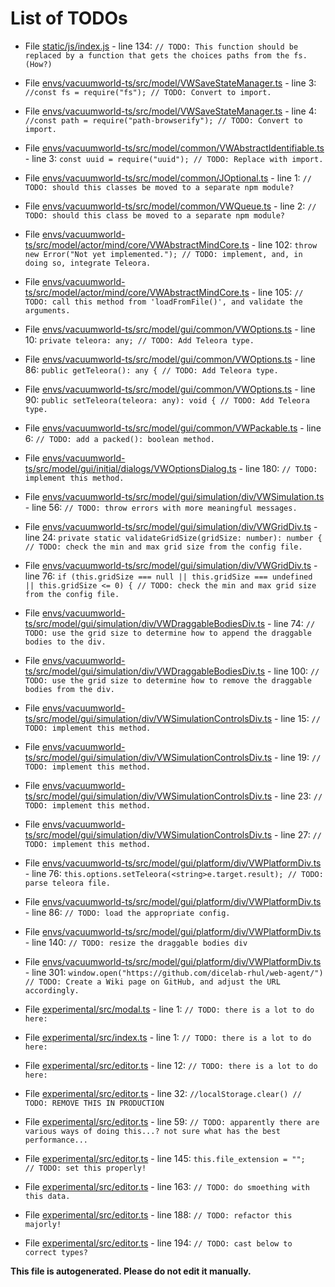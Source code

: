 # List of TODOs

* File [static/js/index.js](static/js/index.js) - line 134: `// TODO: This function should be replaced by a function that gets the choices paths from the fs. (How?)`

* File [envs/vacuumworld-ts/src/model/VWSaveStateManager.ts](envs/vacuumworld-ts/src/model/VWSaveStateManager.ts) - line 3: `//const fs = require("fs"); // TODO: Convert to import.`

* File [envs/vacuumworld-ts/src/model/VWSaveStateManager.ts](envs/vacuumworld-ts/src/model/VWSaveStateManager.ts) - line 4: `//const path = require("path-browserify"); // TODO: Convert to import.`

* File [envs/vacuumworld-ts/src/model/common/VWAbstractIdentifiable.ts](envs/vacuumworld-ts/src/model/common/VWAbstractIdentifiable.ts) - line 3: `const uuid = require("uuid"); // TODO: Replace with import.`

* File [envs/vacuumworld-ts/src/model/common/JOptional.ts](envs/vacuumworld-ts/src/model/common/JOptional.ts) - line 1: `// TODO: should this classes be moved to a separate npm module?`

* File [envs/vacuumworld-ts/src/model/common/VWQueue.ts](envs/vacuumworld-ts/src/model/common/VWQueue.ts) - line 2: `// TODO: should this class be moved to a separate npm module?`

* File [envs/vacuumworld-ts/src/model/actor/mind/core/VWAbstractMindCore.ts](envs/vacuumworld-ts/src/model/actor/mind/core/VWAbstractMindCore.ts) - line 102: `throw new Error("Not yet implemented."); // TODO: implement, and, in doing so, integrate Teleora.`

* File [envs/vacuumworld-ts/src/model/actor/mind/core/VWAbstractMindCore.ts](envs/vacuumworld-ts/src/model/actor/mind/core/VWAbstractMindCore.ts) - line 105: `// TODO: call this method from 'loadFromFile()', and validate the arguments.`

* File [envs/vacuumworld-ts/src/model/gui/common/VWOptions.ts](envs/vacuumworld-ts/src/model/gui/common/VWOptions.ts) - line 10: `private teleora: any; // TODO: Add Teleora type.`

* File [envs/vacuumworld-ts/src/model/gui/common/VWOptions.ts](envs/vacuumworld-ts/src/model/gui/common/VWOptions.ts) - line 86: `public getTeleora(): any { // TODO: Add Teleora type.`

* File [envs/vacuumworld-ts/src/model/gui/common/VWOptions.ts](envs/vacuumworld-ts/src/model/gui/common/VWOptions.ts) - line 90: `public setTeleora(teleora: any): void { // TODO: Add Teleora type.`

* File [envs/vacuumworld-ts/src/model/gui/common/VWPackable.ts](envs/vacuumworld-ts/src/model/gui/common/VWPackable.ts) - line 6: `// TODO: add a packed(): boolean method.`

* File [envs/vacuumworld-ts/src/model/gui/initial/dialogs/VWOptionsDialog.ts](envs/vacuumworld-ts/src/model/gui/initial/dialogs/VWOptionsDialog.ts) - line 180: `// TODO: implement this method.`

* File [envs/vacuumworld-ts/src/model/gui/simulation/div/VWSimulation.ts](envs/vacuumworld-ts/src/model/gui/simulation/div/VWSimulation.ts) - line 56: `// TODO: throw errors with more meaningful messages.`

* File [envs/vacuumworld-ts/src/model/gui/simulation/div/VWGridDiv.ts](envs/vacuumworld-ts/src/model/gui/simulation/div/VWGridDiv.ts) - line 24: `private static validateGridSize(gridSize: number): number { // TODO: check the min and max grid size from the config file.`

* File [envs/vacuumworld-ts/src/model/gui/simulation/div/VWGridDiv.ts](envs/vacuumworld-ts/src/model/gui/simulation/div/VWGridDiv.ts) - line 76: `if (this.gridSize === null || this.gridSize === undefined || this.gridSize <= 0) { // TODO: check the min and max grid size from the config file.`

* File [envs/vacuumworld-ts/src/model/gui/simulation/div/VWDraggableBodiesDiv.ts](envs/vacuumworld-ts/src/model/gui/simulation/div/VWDraggableBodiesDiv.ts) - line 74: `// TODO: use the grid size to determine how to append the draggable bodies to the div.`

* File [envs/vacuumworld-ts/src/model/gui/simulation/div/VWDraggableBodiesDiv.ts](envs/vacuumworld-ts/src/model/gui/simulation/div/VWDraggableBodiesDiv.ts) - line 100: `// TODO: use the grid size to determine how to remove the draggable bodies from the div.`

* File [envs/vacuumworld-ts/src/model/gui/simulation/div/VWSimulationControlsDiv.ts](envs/vacuumworld-ts/src/model/gui/simulation/div/VWSimulationControlsDiv.ts) - line 15: `// TODO: implement this method.`

* File [envs/vacuumworld-ts/src/model/gui/simulation/div/VWSimulationControlsDiv.ts](envs/vacuumworld-ts/src/model/gui/simulation/div/VWSimulationControlsDiv.ts) - line 19: `// TODO: implement this method.`

* File [envs/vacuumworld-ts/src/model/gui/simulation/div/VWSimulationControlsDiv.ts](envs/vacuumworld-ts/src/model/gui/simulation/div/VWSimulationControlsDiv.ts) - line 23: `// TODO: implement this method.`

* File [envs/vacuumworld-ts/src/model/gui/simulation/div/VWSimulationControlsDiv.ts](envs/vacuumworld-ts/src/model/gui/simulation/div/VWSimulationControlsDiv.ts) - line 27: `// TODO: implement this method.`

* File [envs/vacuumworld-ts/src/model/gui/platform/div/VWPlatformDiv.ts](envs/vacuumworld-ts/src/model/gui/platform/div/VWPlatformDiv.ts) - line 76: `this.options.setTeleora(<string>e.target.result); // TODO: parse teleora file.`

* File [envs/vacuumworld-ts/src/model/gui/platform/div/VWPlatformDiv.ts](envs/vacuumworld-ts/src/model/gui/platform/div/VWPlatformDiv.ts) - line 86: `// TODO: load the appropriate config.`

* File [envs/vacuumworld-ts/src/model/gui/platform/div/VWPlatformDiv.ts](envs/vacuumworld-ts/src/model/gui/platform/div/VWPlatformDiv.ts) - line 140: `// TODO: resize the draggable bodies div`

* File [envs/vacuumworld-ts/src/model/gui/platform/div/VWPlatformDiv.ts](envs/vacuumworld-ts/src/model/gui/platform/div/VWPlatformDiv.ts) - line 301: `window.open("https://github.com/dicelab-rhul/web-agent/") // TODO: Create a Wiki page on GitHub, and adjust the URL accordingly.`

* File [experimental/src/modal.ts](experimental/src/modal.ts) - line 1: `// TODO: there is a lot to do here:`

* File [experimental/src/index.ts](experimental/src/index.ts) - line 1: `// TODO: there is a lot to do here:`

* File [experimental/src/editor.ts](experimental/src/editor.ts) - line 12: `// TODO: there is a lot to do here:`

* File [experimental/src/editor.ts](experimental/src/editor.ts) - line 32: `//localStorage.clear() // TODO: REMOVE THIS IN PRODUCTION`

* File [experimental/src/editor.ts](experimental/src/editor.ts) - line 59: `// TODO: apparently there are various ways of doing this...? not sure what has the best performance...`

* File [experimental/src/editor.ts](experimental/src/editor.ts) - line 145: `this.file_extension = "";   // TODO: set this properly!`

* File [experimental/src/editor.ts](experimental/src/editor.ts) - line 163: `// TODO: do smoething with this data.`

* File [experimental/src/editor.ts](experimental/src/editor.ts) - line 188: `// TODO: refactor this majorly!`

* File [experimental/src/editor.ts](experimental/src/editor.ts) - line 194: `// TODO: cast below to correct types?`

**This file is autogenerated. Please do not edit it manually.**

